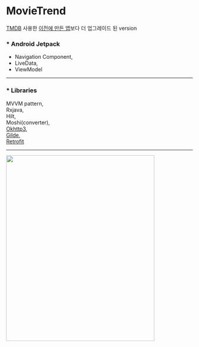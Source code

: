 # MovieTrend


[TMDB](https://www.themoviedb.org/) 사용한 [이전에 만든 앱](https://github.com/SwKims/MVVM_MovieApp)보다 더 업그레이드 된 version



### * Android Jetpack
- Navigation Component,   
- LiveData,   
- ViewModel
- - -
 
### * Libraries
MVVM pattern,   
Rxjava,   
Hilt,   
Moshi(converter),   
[Okhttp3](https://github.com/square/okhttp),   
[Gilde](https://github.com/bumptech/glide),    
[Retrofit](https://github.com/square/retrofit)


- - -

<img src="https://user-images.githubusercontent.com/71965874/107483462-6f4cd380-6bc4-11eb-86b3-a9e43e9eb98e.PNG" width="400" height="500">

